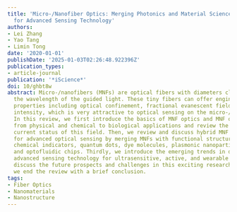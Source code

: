 ```yaml
---
title: 'Micro-/Nanofiber Optics: Merging Photonics and Material Science on Nanoscale
  for Advanced Sensing Technology'
authors:
- Lei Zhang
- Yao Tang
- Limin Tong
date: '2020-01-01'
publishDate: '2025-01-03T02:26:48.922396Z'
publication_types:
- article-journal
publication: '*iScience*'
doi: 10/ghbt8w
abstract: Micro-/nanofibers (MNFs) are optical fibers with diameters close to or below
  the wavelength of the guided light. These tiny fibers can offer engineerable waveguiding
  properties including optical confinement, fractional evanescent fields, and surface
  intensity, which is very attractive to optical sensing on the micro-/nano scale.
  In this review, we first introduce the basics of MNF optics and MNF optical sensors
  from physical and chemical to biological applications and review the progress and
  current status of this field. Then, we review and discuss hybrid MNF structures
  for advanced optical sensing by merging MNFs with functional structures including
  chemical indicators, quantum dots, dye molecules, plasmonic nanoparticles, 2-D materials,
  and optofluidic chips. Thirdly, we introduce the emerging trends in developing MNF-based
  advanced sensing technology for ultrasensitive, active, and wearable sensors and
  discuss the future prospects and challenges in this exciting research field. Finally,
  we end the review with a brief conclusion.
tags:
- Fiber Optics
- Nanomaterials
- Nanostructure
---
```

